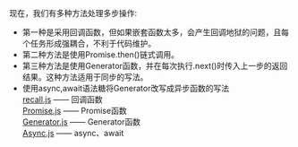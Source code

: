 现在，我们有多种方法处理多步操作:
- 第一种是采用回调函数，但如果嵌套函数太多，会产生回调地狱的问题，且每个任务形成强耦合，不利于代码维护。
- 第二种方法是使用Promise.then()链式调用。
- 第三种方法是使用Generator函数，并在每次执行.next()时传入上一步的返回结果。这种方法适用于同步的写法。
- 使用async,await语法糖将Generator改写成异步函数的写法  
[recall.js](./recall.js) —— 回调函数  
[Promise.js](./Promise.js) —— Promise函数  
[Generator.js](./Generator.js) —— Generator函数  
[Async.js](./Async.js) —— async、await